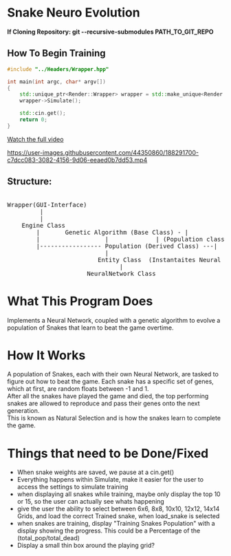 
# Snake Neuro Evolution  
**If Cloning Repository: git --recursive-submodules PATH_TO_GIT_REPO**

## How To Begin Training
```c++
#include "../Headers/Wrapper.hpp"

int main(int argc, char* argv[])
{
	std::unique_ptr<Render::Wrapper> wrapper = std::make_unique<Render::Wrapper>();
	wrapper->Simulate();

	std::cin.get();
	return 0;
}
```
[Watch the full video](https://www.youtube.com/watch?v=uu1r35r0DSs&t=240s)

https://user-images.githubusercontent.com/44350860/188291700-c7dcc083-3082-4156-9d06-eeaed0b7dd53.mp4

## Structure:  
<pre>

Wrapper(GUI-Interface)  
	     |  
	     |  
	Engine Class  
		|		Genetic Algorithm (Base Class) - |  
		|				   |             | (Population class Derives from Genetic Algorithm class)  
		|----------------- Population (Derived Class) ---|  
					   	   |					
			   		     Entity Class  (Instantaites Neural Network class inside Entity Class)  
					     	   |  
					  NeuralNetwork Class  
</pre>

# What This Program Does
Implements a Neural Network, coupled with a genetic algorithm to evolve a population of Snakes that learn to beat the game overtime.  

# How It Works
A population of Snakes, each with their own Neural Network, are tasked to figure out how to beat the game. 
Each snake has a specific set of genes, which at first, are random floats between -1 and 1.  
After all the snakes have played the game and died, the top performing snakes are allowed to reproduce and pass their genes onto the next generation.  
This is known as Natural Selection and is how the snakes learn to complete the game. 

# Things that need to be Done/Fixed  
- When snake weights are saved, we pause at a cin.get()  
- Everything happens within Simulate, make it easier for the user to access the settings to simulate training  
- when displaying all snakes while training, maybe only display the top 10 or 15, so the user can actually see whats happening  
- give the user the ability to select between 6x6, 8x8, 10x10, 12x12, 14x14 Grids, and load the correct Trained snake, when load_snake is selected  
- when snakes are training, display "Training Snakes Population" with a display showing the progress. This could be a Percentage of the (total_pop/total_dead)  
- Display a small thin box around the playing grid?


